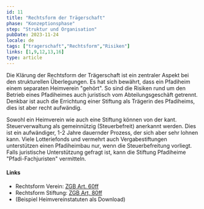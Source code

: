 ```yaml
---
id: 11
title: "Rechtsform der Trägerschaft"
phase: "Konzeptionsphase"
step: "Struktur und Organisation"
pubDate: 2023-11-24
locale: de
tags: ["tragerschaft","Rechtsform","Risiken"]
links: [1,9,12,13,16]
type: article
---
```


Die Klärung der Rechtsform der Trägerschaft ist ein zentraler Aspekt bei den strukturellen Überlegungen. Es hat sich bewährt, dass ein Pfadiheim einem separaten Heimverein "gehört". So sind die Risiken rund um den Betrieb eines Pfadiheimes auch juristisch vom Abteilungsgeschäft getrennt. Denkbar ist auch die Errichtung einer Stiftung als Trägerin des Pfadiheims, dies ist aber recht aufwändig.  

Sowohl ein Heimverein wie auch eine Stiftung können von der kant. Steuerverwaltung als gemeinnützig (Steuerbefreit) anerkannt werden. Dies ist ein aufwändiger, 1-2 Jahre dauernder Prozess, der sich aber sehr lohnen kann. Viele Lotteriefonds und vermehrt auch Vergabestiftungen unterstützen einen Pfadiheimbau nur, wenn die Steuerbefreitung vorliegt. Falls juristische Unterstützung gefragt ist, kann die Stiftung Pfadiheime "Pfadi-Fachjuristen" vermitteln.

#### Links

- Rechtsform Verein: [ZGB Art. 60ff](https://www.fedlex.admin.ch/eli/cc/24/233_245_233/de#art_60)
- Rechtsform Stiftung: [ZGB Art, 80ff](https://www.fedlex.admin.ch/eli/cc/24/233_245_233/de#art_80)
- (Beispiel Heimvereinstatuten als Download)
